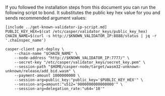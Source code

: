 If you followed the installation steps from this document you can run the following script to bond. It substitutes the public key hex value for you and sends recommended argument values:

```
[include ../get-known-validator-ip-script.md]
PUBLIC_KEY_HEX=$(cat /etc/casper/validator_keys/public_key_hex)
CHAIN_NAME=$(curl -s http://$KNOWN_VALIDATOR_IP:8888/status | jq -r '.chainspec_name')

casper-client put-deploy \
    --chain-name "$CHAIN_NAME" \
    --node-address "http://$KNOWN_VALIDATOR_IP:7777/" \
    --secret-key "/etc/casper/validator_keys/secret_key.pem" \
    --session-path "$HOME/casper-node/target/wasm32-unknown-unknown/release/add_bid.wasm" \
    --payment-amount 1000000000 \
    --session-arg=public_key:"public_key='$PUBLIC_KEY_HEX'" \
    --session-arg=amount:"u512='9000000000000000'" \
    --session-arg=delegation_rate:"u64='10'"
```

